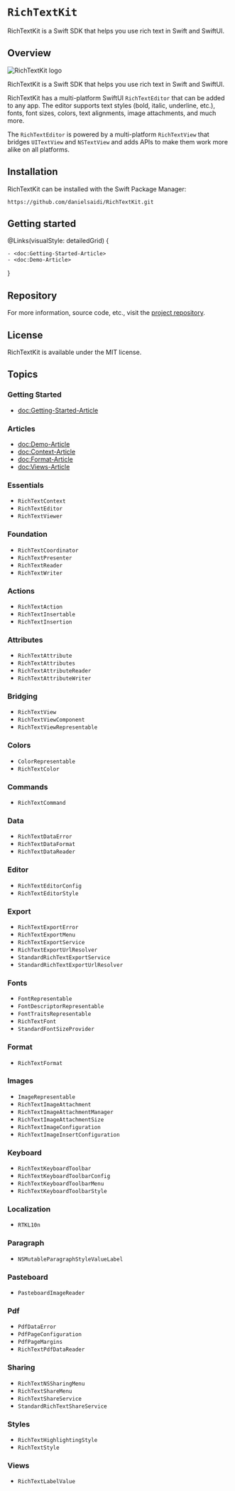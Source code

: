 # ``RichTextKit``

RichTextKit is a Swift SDK that helps you use rich text in Swift and SwiftUI.


## Overview

![RichTextKit logo](Logo.png)

RichTextKit is a Swift SDK that helps you use rich text in Swift and SwiftUI.

RichTextKit has a multi-platform SwiftUI ``RichTextEditor`` that can be added to any app. The editor supports text styles (bold, italic, underline, etc.), fonts, font sizes, colors, text alignments, image attachments, and much more.

The ``RichTextEditor`` is powered by a multi-platform `RichTextView` that bridges `UITextView` and `NSTextView` and adds APIs to make them work more alike on all platforms.



## Installation

RichTextKit can be installed with the Swift Package Manager:

```
https://github.com/danielsaidi/RichTextKit.git
```



## Getting started

@Links(visualStyle: detailedGrid) {
    
    - <doc:Getting-Started-Article>
    - <doc:Demo-Article>
}



## Repository

For more information, source code, etc., visit the [project repository](https://github.com/danielsaidi/RichTextKit).



## License

RichTextKit is available under the MIT license.



## Topics

### Getting Started

- <doc:Getting-Started-Article>

### Articles

- <doc:Demo-Article>
- <doc:Context-Article>
- <doc:Format-Article>
- <doc:Views-Article>

### Essentials

- ``RichTextContext``
- ``RichTextEditor``
- ``RichTextViewer``

### Foundation

- ``RichTextCoordinator``
- ``RichTextPresenter``
- ``RichTextReader``
- ``RichTextWriter``

### Actions

- ``RichTextAction``
- ``RichTextInsertable``
- ``RichTextInsertion``

### Attributes

- ``RichTextAttribute``
- ``RichTextAttributes``
- ``RichTextAttributeReader``
- ``RichTextAttributeWriter``

### Bridging

- ``RichTextView``
- ``RichTextViewComponent``
- ``RichTextViewRepresentable``

### Colors

- ``ColorRepresentable``
- ``RichTextColor``

### Commands

- ``RichTextCommand``

### Data

- ``RichTextDataError``
- ``RichTextDataFormat``
- ``RichTextDataReader``

### Editor

- ``RichTextEditorConfig``
- ``RichTextEditorStyle``

### Export

- ``RichTextExportError``
- ``RichTextExportMenu``
- ``RichTextExportService``
- ``RichTextExportUrlResolver``
- ``StandardRichTextExportService``
- ``StandardRichTextExportUrlResolver``

### Fonts

- ``FontRepresentable``
- ``FontDescriptorRepresentable``
- ``FontTraitsRepresentable``
- ``RichTextFont``
- ``StandardFontSizeProvider``

### Format

- ``RichTextFormat``

### Images

- ``ImageRepresentable``
- ``RichTextImageAttachment``
- ``RichTextImageAttachmentManager``
- ``RichTextImageAttachmentSize``
- ``RichTextImageConfiguration``
- ``RichTextImageInsertConfiguration``

### Keyboard

- ``RichTextKeyboardToolbar``
- ``RichTextKeyboardToolbarConfig``
- ``RichTextKeyboardToolbarMenu``
- ``RichTextKeyboardToolbarStyle``

### Localization

- ``RTKL10n``

### Paragraph

- ``NSMutableParagraphStyleValueLabel``

### Pasteboard

- ``PasteboardImageReader``

### Pdf

- ``PdfDataError``
- ``PdfPageConfiguration``
- ``PdfPageMargins``
- ``RichTextPdfDataReader``

### Sharing

- ``RichTextNSSharingMenu``
- ``RichTextShareMenu``
- ``RichTextShareService``
- ``StandardRichTextShareService``

### Styles

- ``RichTextHighlightingStyle``
- ``RichTextStyle``

### Views

- ``RichTextLabelValue``



[License]: https://github.com/danielsaidi/RichTextKit/blob/master/LICENSE
[Repository]: https://github.com/danielsaidi/RichTextKit
